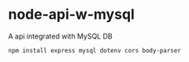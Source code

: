 # node-api-w-mysql
A api integrated with MySQL DB


```npm install express mysql dotenv cors body-parser```